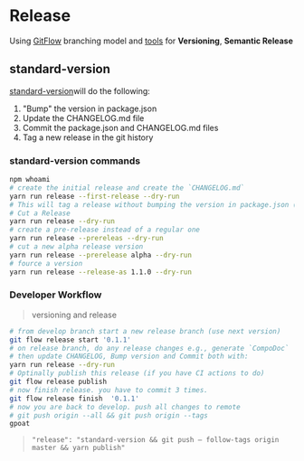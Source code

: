 # Release

Using [GitFlow](https://xmlking.gitbook.io/gitops/v/develop/getting-started/gitflow) branching model and [tools](https://xmlking.gitbook.io/gitops/v/develop/getting-started/gitflow-usage) for __Versioning__, __Semantic Release__

## standard-version

[standard-version](https://angular.schule/blog/2019-11-ngx-semantic-version)will do the following:

1. "Bump" the version in package.json
2. Update the CHANGELOG.md file
3. Commit the package.json and CHANGELOG.md files
4. Tag a new release in the git history

### standard-version commands

```bash
npm whoami
# create the initial release and create the `CHANGELOG.md`
yarn run release --first-release --dry-run
# This will tag a release without bumping the version in package.json (et al.).
# Cut a Release
yarn run release --dry-run
# create a pre-release instead of a regular one
yarn run release --prereleas --dry-run
# cut a new alpha release version
yarn run release --prerelease alpha --dry-run
# fource a version
yarn run release --release-as 1.1.0 --dry-run
```

### Developer Workflow

> versioning and release

```bash
# from develop branch start a new release branch (use next version)
git flow release start '0.1.1'
# on release branch, do any release changes e.g., generate `CompoDoc`
# then update CHANGELOG, Bump version and Commit both with:
yarn run release --dry-run
# Optinally publish this release (if you have CI actions to do)
git flow release publish
# now finish release. you have to commit 3 times.
git flow release finish  '0.1.1'
# now you are back to develop. push all changes to remote
# git push origin --all && git push origin --tags
gpoat
```

> `"release": "standard-version && git push — follow-tags origin master && yarn publish"`